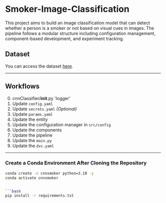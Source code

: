 # Smoker-Image-Classification


This project aims to build an image classification model that can detect whether a person is a smoker or not based on visual cues in images. The pipeline follows a modular structure including configuration management, component-based development, and experiment tracking.

## Dataset

You can access the dataset [here](https://drive.google.com/file/d/1cxFvUze9NIPn6vsKszjqQuS5ocd5CxPZ/view?usp=sharing).

---

## Workflows
0. cnnClassifier/__init__.py 'logger'
1. Update `config.yaml`  
2. Update `secrets.yaml` *(Optional)*  
3. Update `params.yaml`  
4. Update the entity  
5. Update the configuration manager in `src/config`  
6. Update the components  
7. Update the pipeline  
8. Update the `main.py`  
9. Update the `dvc.yaml`  

---

### Create a Conda Environment After Cloning the Repository

```bash
conda create -n cnnsmoker python=3.10 -y
conda activate cnnsmoker


```bash
pip install -r requirements.txt
